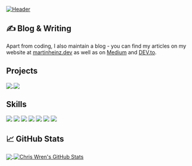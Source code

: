 [![Header](https://raw.githubusercontent.com/ChrisWrenDev/ChrisWrenDev/master/readme_header.png "Header")](https://github.com/ChrisWrenDev/ChrisWrenDev)

## &#x270d; Blog & Writing

Apart from coding, I also maintain a blog - you can find my articles on my website at [martinheinz.dev](https://martinheinz.dev/) as well as on [Medium](https://medium.com/@martin.heinz) and [DEV.to](https://dev.to/martinheinz).

## Projects

<a href="https://github.com/MartinHeinz/python-project-blueprint">
  <img align="center" src="https://github-readme-stats.vercel.app/api/pin/?username=MartinHeinz&repo=python-project-blueprint&title_color=ffffff&text_color=c9cacc&icon_color=2bbc8a&bg_color=1d1f21" />
</a>

<a href="https://github.com/MartinHeinz/go-project-blueprint">
  <img align="center" src="https://github-readme-stats.vercel.app/api/pin/?username=MartinHeinz&repo=go-project-blueprint&title_color=ffffff&text_color=c9cacc&icon_color=2bbc8a&bg_color=1d1f21" />
</a>

## Skills

![](https://img.shields.io/badge/Language-JavaScript-informational?style=flat&logo=JavaScript&logoColor=white&color=e9425b)
![](https://img.shields.io/badge/Web%20Dev-React-informational?style=flat&logo=react&logoColor=white&color=e9425b)
![](https://img.shields.io/badge/Web%20Dev-Redux-informational?style=flat&logo=Redux&logoColor=white&color=e9425b)
![](https://img.shields.io/badge/Web%20Dev-CSS-informational?style=flat&logo=css3&logoColor=white&color=e9425b)
![](https://img.shields.io/badge/Web%20Dev-HTML-informational?style=flat&logo=html5&logoColor=white&color=e9425b)
![](https://img.shields.io/badge/Tool-Git-informational?style=flat&logo=git&logoColor=white&color=e9425b)
![](https://img.shields.io/badge/Tool-GitHub-informational?style=flat&logo=github&logoColor=white&color=e9425b)

## &#x1f4c8; GitHub Stats

<a href="https://github.com/ChrisWrenDev/ChrisWrenDev">
  <img align="center" src="https://github-readme-stats.vercel.app/api/top-langs/?username=ChrisWrenDev&hide=java,html,tex&title_color=ffffff&text_color=c9cacc&icon_color=e9425b&bg_color=262e33&langs_count=3" />
</a>
<a href="https://github.com/ChrisWrenDev/ChrisWrenDev">
  <img align="center" src="https://github-readme-stats.vercel.app/api?username=ChrisWrenDev&show_icons=true&line_height=27&count_private=true&title_color=ffffff&text_color=c9cacc&icon_color=e9425b&bg_color=262e33" alt="Chris Wren's GitHub Stats" />
</a>

<!-- links to social media icons -->

<!-- icons with padding -->

[1.1]: http://i.imgur.com/0o48UoR.png "github icon with padding"

<!-- icons without padding -->

[1.2]: http://i.imgur.com/9I6NRUm.png "github icon without padding"
[2.2]: https://raw.githubusercontent.com/MartinHeinz/MartinHeinz/master/linkedin-3-16.png "LinkedIn icon without padding"

<!-- links to your social media accounts -->

[1]: https://github.com/ChrisWrenDev
[2]: https://www.linkedin.com/in/chris-wren/

<!-- Resources -->
<!-- Icons: https://simpleicons.org/ -->
<!-- GitHub Stats: https://github.com/anuraghazra/github-readme-stats -->
<!-- Emojis: https://emojipedia.org/emoji/ -->
<!-- HTML Emojis: https://www.fileformat.info/index.htm -->
<!-- Shields: https://shields.io/ -->
<!-- Awesome GitHub Profile README: https://github.com/abhisheknaiidu/awesome-github-profile-readme -->
